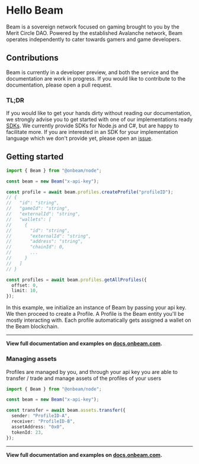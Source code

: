 # Hello Beam

Beam is a sovereign network focused on gaming brought to you by the Merit Circle DAO. Powered by the established Avalanche network, Beam operates independently to cater towards gamers and game developers.

## Contributions

Beam is currently in a developer preview, and both the service and the documentation are work in progress. If you would like to contribute to the documentation, please open a pull request.

### TL;DR

If you would like to get your hands dirty without reading our documentation, we strongly advise you to get started with one of our implementations ready [SDKs](https://docs.onbeam.com/service/sdk). We currently provide SDKs for Node.js and C#, but are happy to facilitate more. If you are interested in an SDK for your implementation language which we don't provide yet, please open an [issue](https://github.com/Merit-Circle/beam-docs/issues/new).

## Getting started

```typescript
import { Beam } from "@onbeam/node";

const beam = new Beam("x-api-key");

const profile = await beam.profiles.createProfile("profileID");
// {
//   "id": "string",
//   "gameId": "string",
//   "externalId": "string",
//   "wallets": [
//     {
//       "id": "string",
//       "externalId": "string",
//       "address": "string",
//       "chainId": 0,
//       ...
//     }
//   ]
// }

const profiles = await beam.profiles.getAllProfiles({
  offset: 0,
  limit: 10,
});
```

In this example, we initialize an instance of Beam by passing your api key. We then proceed to create a Profile. A Profile is the Beam entity you'll be mostly interacting with. Each profile automatically gets assigned a wallet on the Beam blockchain.

---

**View full documentation and examples on [docs.onbeam.com](https://docs.onbeam.com).**

### Managing assets

Profiles are managed by you, and through your api key you are able to transfer / trade and manage assets of the profiles of your users

```typescript
import { Beam } from "@onbeam/node";

const beam = new Beam("x-api-key");

const transfer = await beam.assets.transfer({
  sender: "ProfileID-A",
  receiver: "ProfileID-B",
  assetAddress: "0x0",
  tokenId: 23,
});
```

---

**View full documentation and examples on [docs.onbeam.com](https://docs.onbeam.com).**
